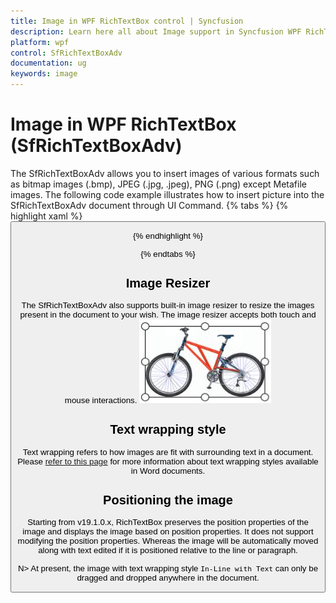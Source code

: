 ```yaml
---
title: Image in WPF RichTextBox control | Syncfusion
description: Learn here all about Image support in Syncfusion WPF RichTextBox (SfRichTextBoxAdv) control and more.
platform: wpf
control: SfRichTextBoxAdv
documentation: ug
keywords: image
---
```

# Image in WPF RichTextBox (SfRichTextBoxAdv)

The SfRichTextBoxAdv allows you to insert images of various formats such as bitmap images (.bmp), JPEG (.jpg, .jpeg), PNG (.png) except Metafile images.
The following code example illustrates how to insert picture into the SfRichTextBoxAdv document through UI Command.
{% tabs %}
{% highlight xaml %}
<Button Content="Insert Picture" Command="RichTextBoxAdv:SfRichTextBoxAdv.InsertPictureCommand" CommandTarget="{Binding ElementName=richTextBoxAdv}" />


{% endhighlight %}

{% endtabs %}

## Image Resizer

The SfRichTextBoxAdv also supports built-in image resizer to resize the images present in the document to your wish. The image resizer accepts both touch and mouse interactions.
![Image_img1](Image_images/Image_img1.jpeg)

## Text wrapping style
Text wrapping refers to how images are fit with surrounding text in a document. Please [refer to this page](/wpf/richtextbox/text-wrapping-style) for more information about text wrapping styles available in Word documents.

## Positioning the image
Starting from v19.1.0.x, RichTextBox preserves the position properties of the image and displays the image based on position properties. It does not support modifying the position properties. Whereas the image will be automatically moved along with text edited if it is positioned relative to the line or paragraph.

N> At present, the image with text wrapping style `In-Line with Text` can only be dragged and dropped anywhere in the document.
